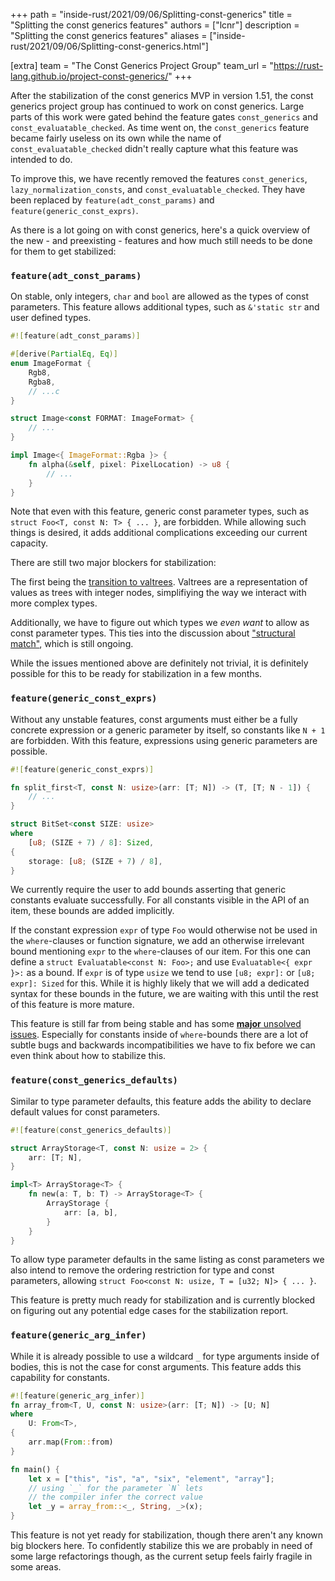 +++
path = "inside-rust/2021/09/06/Splitting-const-generics"
title = "Splitting the const generics features"
authors = ["lcnr"]
description = "Splitting the const generics features"
aliases = ["inside-rust/2021/09/06/Splitting-const-generics.html"]

[extra]
team = "The Const Generics Project Group"
team_url = "https://rust-lang.github.io/project-const-generics/"
+++

After the stabilization of the const generics MVP in version 1.51, the const generics project group has continued to
work on const generics. Large parts of this work were gated behind the feature gates `const_generics` and `const_evaluatable_checked`. As time went on, the
`const_generics` feature became fairly useless on its own while the name of
`const_evaluatable_checked` didn't really capture what this feature was intended to do.

To improve this, we have recently removed the features `const_generics`, `lazy_normalization_consts`, and `const_evaluatable_checked`. They have been replaced by `feature(adt_const_params)` and `feature(generic_const_exprs)`.

As there is a lot going on with const generics, here's a quick overview of the new - and preexisting - features and how much still needs to be done for them to get stabilized:

### `feature(adt_const_params)`

On stable, only integers, `char` and `bool` are allowed as the types of const parameters. This feature allows additional types, such as `&'static str` and user defined types.
```rust
#![feature(adt_const_params)]

#[derive(PartialEq, Eq)]
enum ImageFormat {
    Rgb8,
    Rgba8,
    // ...c
}

struct Image<const FORMAT: ImageFormat> {
    // ...
}

impl Image<{ ImageFormat::Rgba }> {
    fn alpha(&self, pixel: PixelLocation) -> u8 {
        // ...
    }
}
```
Note that even with this feature, generic const parameter types, such as `struct Foo<T, const N: T> { ... }`, are forbidden.
While allowing such things is desired, it adds additional complications exceeding our current capacity.

There are still two major blockers for stabilization: 

The first being the [transition to valtrees](https://github.com/rust-lang/rust/pull/83234). Valtrees are a representation of values as trees with integer nodes, simplifiying the way we interact with more complex types.

Additionally, we have to figure out which types we *even want* to allow as const parameter types. This ties into the discussion
about ["structural match"](https://github.com/rust-lang/rust/issues/74446), which is still ongoing.

While the issues mentioned above are definitely not trivial, it is definitely possible for this to be ready for stabilization in a few months.

### `feature(generic_const_exprs)`

Without any unstable features, const arguments must either be a fully concrete expression or a generic parameter by itself, so constants like `N + 1` are forbidden. With this feature, expressions using generic parameters are possible. 

```rust
#![feature(generic_const_exprs)]

fn split_first<T, const N: usize>(arr: [T; N]) -> (T, [T; N - 1]) {
    // ...
}

struct BitSet<const SIZE: usize>
where
    [u8; (SIZE + 7) / 8]: Sized,
{
    storage: [u8; (SIZE + 7) / 8],
}
```

We currently require the user to add bounds asserting that generic constants evaluate successfully. For all constants visible in the API of an item, these bounds are added implicitly. 

If the constant expression `expr` of type `Foo` would otherwise not be used in the `where`-clauses or function signature, we add an otherwise irrelevant bound mentioning `expr` to the `where`-clauses of our item. For this one can define a `struct Evaluatable<const N: Foo>;` and use `Evaluatable<{ expr }>:` as a bound. If `expr` is of type `usize` we tend to use `[u8; expr]:`
or `[u8; expr]: Sized` for this. While it is highly likely that we will add a dedicated syntax for these bounds in the future, we are waiting with this until the rest of this feature is more mature.

This feature is still far from being stable and has some [**major** unsolved issues](https://github.com/rust-lang/project-const-generics/blob/master/design-docs/anon-const-substs.md). Especially for constants inside of `where`-bounds there are a lot of subtle bugs and backwards incompatibilities we have to fix before we can even think about how to stabilize this.

### `feature(const_generics_defaults)`

Similar to type parameter defaults, this feature adds the ability to declare default values for const parameters.

```rust
#![feature(const_generics_defaults)]

struct ArrayStorage<T, const N: usize = 2> {
    arr: [T; N],
}

impl<T> ArrayStorage<T> {
    fn new(a: T, b: T) -> ArrayStorage<T> {
        ArrayStorage {
            arr: [a, b],
        }
    }
}
```
To allow type parameter defaults in the same listing as const parameters we also intend to remove the ordering restriction for
type and const parameters, allowing `struct Foo<const N: usize, T = [u32; N]> { ... }`.

This feature is pretty much ready for stabilization and is currently blocked on figuring out any potential edge cases for the
stabilization report.

### `feature(generic_arg_infer)`

While it is already possible to use a wildcard `_` for type arguments inside of bodies, this is not the case for const arguments.
This feature adds this capability for constants.

```rust
#![feature(generic_arg_infer)]
fn array_from<T, U, const N: usize>(arr: [T; N]) -> [U; N]
where
    U: From<T>,
{
    arr.map(From::from)
}

fn main() {
    let x = ["this", "is", "a", "six", "element", "array"];
    // using `_` for the parameter `N` lets
    // the compiler infer the correct value
    let _y = array_from::<_, String, _>(x);
}
```

This feature is not yet ready for stabilization, though there aren't any known big blockers here.
To confidently stabilize this we are probably in need of some large refactorings though, as the current setup
feels fairly fragile in some areas.

